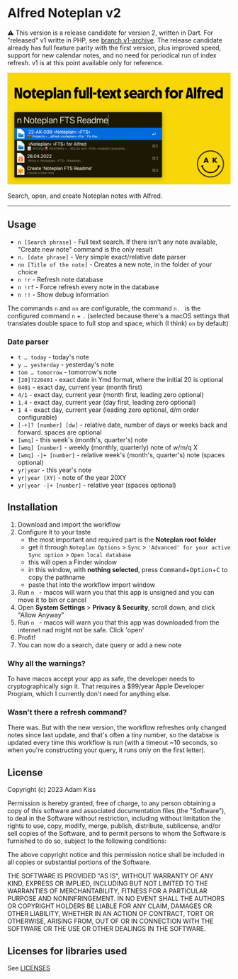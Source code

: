 # Alfred Noteplan v2

⚠️ This version is a release candidate for version 2, written in Dart. For "released" v1 writte in PHP, see [branch v1-archive](https://github.com/adamkiss/alfred-noteplan/tree/v1-archive). The release candidate already has full feature parity with the first version, plus improved speed, support for new calendar notes, and no need for periodical run of index refresh. v1 is at this point available only for reference.

![OG Social image](social.jpg)

Search, open, and create Noteplan notes with Alfred.

---

## Usage
- `n [Search phrase]` - Full text search. If there isn't any note available, "Create new note" command is the only result
- `n. [date phrase]` - Very simple exact/relative date parser
- `nn [Title of the note]` - Creates a new note, in the folder of your choice
- `n !r` - Refresh note database
- `n !rf` - Force refresh every note in the database
- `n !!` - Show debug information

The commands `n` and `nn` are configurable, the command `n. ` is the configured command `n` + `.` (selected because there's a macOS settings that translates double space to full stop and space, which (I think) `on` by default)

### Date parser
- `t … today` - today's note
- `y … yesterday` - yesterday's note
- `tom … tomorrow` - tomorrow's note
- `[20]?220401` - exact date in Ymd format, where the initial 20 is optional
- `0401` - exact day, current year (month first)
- `4/1` - exact day, current year (month first, leading zero optional)
- `1.4` - exact day, current year (day first, leading zero optional)
- `1 4` - exact day, current year (leading zero optional, d/m order configurable)
- `[-+]? [number] [dw]` - relative date, number of days or weeks back and forward. spaces are optional
- `[wmq]` - this week's (month's, quarter's) note
- `[wmq] [number]` -  weekly (monthly, quarterly) note of w/m/q X
- `[wmq] -|+ [number]` - relative week's (month's, quarter's) note (spaces optional)
- `yr|year` - this year's note
- `yr|year [XY]` - note of the year 20XY
- `yr|year -|+ [number]` - relative year (spaces optional)

## Installation
1. Download and import the workflow
2. Configure it to your taste
    - the most important and required part is the **Noteplan root folder**
    - get it through `Noteplan Options` > `Sync` > `'Advanced' for your active Sync option` > `Open local database`
    - this will open a Finder window
    - in this window, with **nothing selected**, press <kbd>Command</kbd>+<kbd>Option</kbd>+<kbd>C</kbd> to copy the pathname 
    - paste that into the workflow import window
3. Run `n ` - macos will warn you that this app is unsigned and you can move it to bin or cancel
4. Open **System Settings** > **Privacy & Security**, scroll down, and click "Allow Anyway"
5. Run `n ` - macos will warn you that this app was downloaded from the internet nad might not be safe. Click 'open'
6. Profit!
7. You can now do a search, date query or add a new note

### Why all the warnings?
To have macos accept your app as safe, the developer needs to cryptographically sign it. That requires a $99/year Apple Developer Program, which I currently don't need for anything else.

### Wasn't there a refresh command?
There was. But with the new version, the workflow refreshes only changed notes since last update, and that's often a tiny number, so the databse is updated every time this workflow is run (with a timeout ~10 seconds, so when you're constructing your query, it runs only on the first letter).

## License

Copyright (c) 2023 Adam Kiss

Permission is hereby granted, free of charge, to any person obtaining a copy
of this software and associated documentation files (the "Software"), to deal
in the Software without restriction, including without limitation the rights
to use, copy, modify, merge, publish, distribute, sublicense, and/or sell
copies of the Software, and to permit persons to whom the Software is
furnished to do so, subject to the following conditions:

The above copyright notice and this permission notice shall be included in all
copies or substantial portions of the Software.

THE SOFTWARE IS PROVIDED "AS IS", WITHOUT WARRANTY OF ANY KIND, EXPRESS OR
IMPLIED, INCLUDING BUT NOT LIMITED TO THE WARRANTIES OF MERCHANTABILITY,
FITNESS FOR A PARTICULAR PURPOSE AND NONINFRINGEMENT. IN NO EVENT SHALL THE
AUTHORS OR COPYRIGHT HOLDERS BE LIABLE FOR ANY CLAIM, DAMAGES OR OTHER
LIABILITY, WHETHER IN AN ACTION OF CONTRACT, TORT OR OTHERWISE, ARISING FROM,
OUT OF OR IN CONNECTION WITH THE SOFTWARE OR THE USE OR OTHER DEALINGS IN THE
SOFTWARE.

## Licenses for libraries used

See [LICENSES](./workflow/LICENSES)
